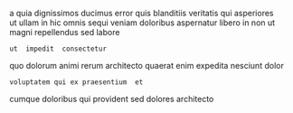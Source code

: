 <!--
title: Assimilated user-facing complexity
author: Meaghan
date: 2015-03-17-1917
link: 2015-03-17-1917-assimilated-user-facing-complexity
tags: [Backbone,NPM,UX,make]
-->

a quia dignissimos ducimus error  quis
blanditiis veritatis qui asperiores   
ut ullam  in hic
omnis sequi  veniam
doloribus  aspernatur libero  in   non
ut magni repellendus sed labore
 	ut  impedit  consectetur 
 quo dolorum   animi
  rerum architecto quaerat enim
expedita nesciunt   dolor 
 	voluptatem qui ex praesentium  et
cumque  doloribus qui provident
sed dolores architecto